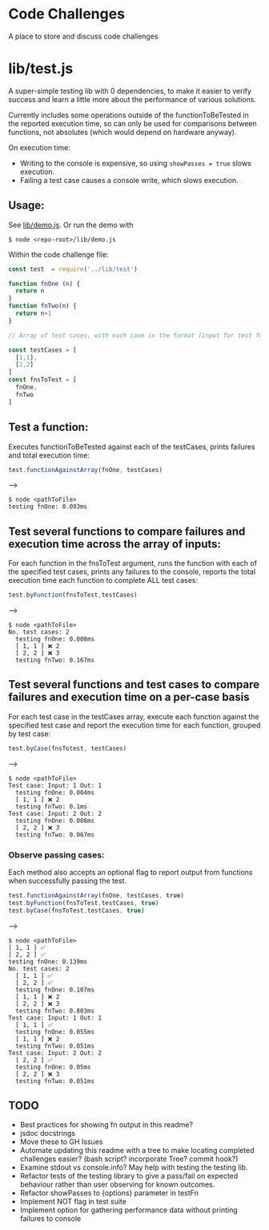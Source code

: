 # Code Challenges

A place to store and discuss code challenges


# lib/test.js
A super-simple testing lib with 0 dependencies, to make it easier to verify success and learn a little more about the performance of various solutions.

Currently includes some operations outside of the functionToBeTested in the reported execution time, so can only be used for comparisons between functions, not absolutes (which would depend on hardware anyway).

On execution time:
- Writing to the console is expensive, so using `showPasses = true` slows execution.
- Failing a test case causes a console write, which slows execution.

## Usage:
See [lib/demo.js](https://github.com/DBBrowne/code-challenges-public/blob/main/lib/demo.js). Or run the demo with 
```console
$ node <repo-root>/lib/demo.js
```

Within the code challenge file:
```javascript
const test  = require('../lib/test')

function fnOne (n) {
  return n
}
function fnTwo(n) {
  return n+1
}

// Array of test cases, with each case in the format [input for test function, expected return from test function]

const testCases = [
  [1,1],
  [2,2]
]
const fnsToTest = [
  fnOne,
  fnTwo
]
```


## Test a function:
Executes functionToBeTested against each of the testCases, prints failures and total execution time:
```javascript
test.functionAgainstArray(fnOne, testCases) 
```
-->
```console
$ node <pathToFile>
testing fnOne: 0.093ms
```

## Test several functions to compare failures and execution time across the array of inputs:
For each function in the fnsToTest argument, runs the function with each of the specified test cases, prints any failures to the console, reports the total execution time each function to complete ALL test cases:
```javascript
test.byFunction(fnsToTest,testCases)
```
-->
```console
$ node <pathToFile>
No. test cases: 2
  testing fnOne: 0.008ms
  [ 1, 1 ] ❌ 2
  [ 2, 2 ] ❌ 3
  testing fnTwo: 0.167ms
```

## Test several functions and test cases to compare failures and execution time on a per-case basis
For each test case in the testCases array, execute each function against the specified test case and report the execution time for each function, grouped by test case:
```javascript
test.byCase(fnsTotest, testCases)
```
-->
```console
$ node <pathToFile>
Test case: Input: 1 Out: 1
  testing fnOne: 0.004ms
  [ 1, 1 ] ❌ 2
  testing fnTwo: 0.1ms
Test case: Input: 2 Out: 2
  testing fnOne: 0.008ms
  [ 2, 2 ] ❌ 3
  testing fnTwo: 0.067ms
```


### Observe passing cases:
Each method also accepts an optional flag to report output from functions when successfully passing the test.
```javascript
test.functionAgainstArray(fnOne, testCases, true)
test.byFunction(fnsToTest,testCases, true)
test.byCase(fnsToTest,testCases, true)
```
-->
```console
$ node <pathToFile>
[ 1, 1 ] ✅
[ 2, 2 ] ✅
testing fnOne: 0.139ms
No. test cases: 2
  [ 1, 1 ] ✅
  [ 2, 2 ] ✅
  testing fnOne: 0.107ms
  [ 1, 1 ] ❌ 2
  [ 2, 2 ] ❌ 3
  testing fnTwo: 0.803ms
Test case: Input: 1 Out: 1
  [ 1, 1 ] ✅
  testing fnOne: 0.055ms
  [ 1, 1 ] ❌ 2
  testing fnTwo: 0.051ms
Test case: Input: 2 Out: 2
  [ 2, 2 ] ✅
  testing fnOne: 0.05ms
  [ 2, 2 ] ❌ 3
  testing fnTwo: 0.051ms
```


## TODO
 - Best practices for  showing fn output in this readme?
 - jsdoc docstrings
 - Move these to GH Issues
 - Automate updating this readme with a tree to make locating completed challenges easier? (bash script? incorporate Tree? commit hook?) 
 - Examine stdout vs console.info?  May help with testing the testing lib.
 - Refactor tests of the testing library to give a pass/fail on expected behaviour rather than user observing for known outcomes.
 - Refactor showPasses to {options} parameter in testFn
 - Implement NOT flag in test suite
 - Implement option for gathering performance data without printing failures to console